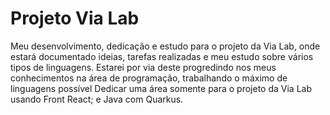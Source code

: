 # Projeto Via Lab 
Meu desenvolvimento, dedicação e estudo para o projeto da Via Lab, onde estará documentado ideias, tarefas realizadas e meu estudo sobre vários tipos de linguagens.
Estarei por via deste progredindo nos meus conhecimentos na área de programação, trabalhando o máximo de linguagens possível
Dedicar uma área somente para o projeto da Via Lab usando Front React; e Java com Quarkus.
